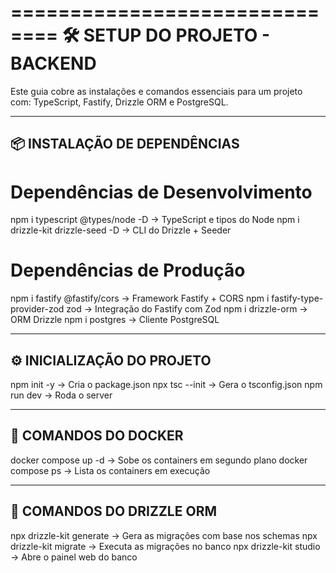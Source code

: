 ==============================
🛠️ SETUP DO PROJETO - BACKEND
==============================

Este guia cobre as instalações e comandos essenciais para um projeto com:
TypeScript, Fastify, Drizzle ORM e PostgreSQL.

---

## 📦 INSTALAÇÃO DE DEPENDÊNCIAS

# Dependências de Desenvolvimento

npm i typescript @types/node -D -> TypeScript e tipos do Node
npm i drizzle-kit drizzle-seed -D -> CLI do Drizzle + Seeder

# Dependências de Produção

npm i fastify @fastify/cors -> Framework Fastify + CORS
npm i fastify-type-provider-zod zod -> Integração do Fastify com Zod
npm i drizzle-orm -> ORM Drizzle
npm i postgres -> Cliente PostgreSQL

---

## ⚙️ INICIALIZAÇÃO DO PROJETO

npm init -y -> Cria o package.json
npx tsc --init -> Gera o tsconfig.json
npm run dev -> Roda o server

---

## 🐳 COMANDOS DO DOCKER

docker compose up -d -> Sobe os containers em segundo plano
docker compose ps -> Lista os containers em execução

---

## 🧬 COMANDOS DO DRIZZLE ORM

npx drizzle-kit generate -> Gera as migrações com base nos schemas
npx drizzle-kit migrate -> Executa as migrações no banco
npx drizzle-kit studio -> Abre o painel web do banco
